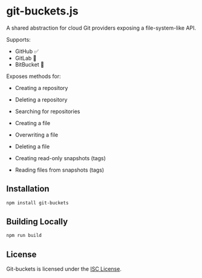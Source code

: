 # git-buckets.js

A shared abstraction for cloud Git providers exposing a file-system-like API.

Supports:

- GitHub ✅
- GitLab 🚧
- BitBucket 🚧

Exposes methods for:

- Creating a repository
- Deleting a repository
- Searching for repositories

- Creating a file
- Overwriting a file
- Deleting a file

- Creating read-only snapshots (tags)
- Reading files from snapshots (tags)

## Installation

```bash
npm install git-buckets
```

## Building Locally

```bash
npm run build
```

## License

Git-buckets is licensed under the [ISC License](./LICENSE.md).
